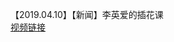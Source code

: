 【2019.04.10】【新闻】李英爱的插花课         
[视频链接](https://video.h5.weibo.cn/1034:4359880761350723/4359880887805034)  
